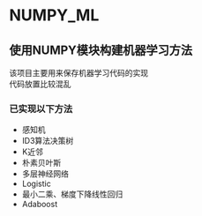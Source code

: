 # NUMPY_ML
## 使用NUMPY模块构建机器学习方法
该项目主要用来保存机器学习代码的实现</br>
代码放置比较混乱</br>
### 已实现以下方法
- 感知机
- ID3算法决策树
- K近邻
- 朴素贝叶斯
- 多层神经网络
- Logistic
- 最小二乘、梯度下降线性回归
- Adaboost